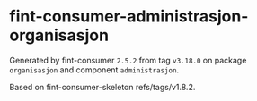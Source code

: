 # fint-consumer-administrasjon-organisasjon

Generated by fint-consumer `2.5.2` from tag `v3.18.0` on package `organisasjon` and component `administrasjon`.

Based on fint-consumer-skeleton refs/tags/v1.8.2.
